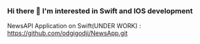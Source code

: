 ### Hi there 👋  I'm interested in Swift and IOS development
<!-- I'm interested in Swift and IOS development -->

<!-- ### Му first Apps on Swift 📱:

mini-game: https://github.com/odgigodji/Concentration

weekly-finder: https://github.com/odgigodji/WeeklyFinder

-----------------
## Last on work(in progress...) -->

NewsAPI Application on Swift(UNDER WORK) : https://github.com/odgigodji/NewsApp.git

<!-- temp-converter: https://github.com/odgigodji/TConverter -->

<!-- pass data to another view: https://github.com/odgigodji/PassDataProject -->

<!-- # Contacts
Telegram: https://t.me/odgigodji -->
<!-- Instagram: @nikitaevvv -->
